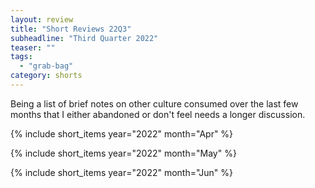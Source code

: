 ```yaml
---
layout: review
title: "Short Reviews 22Q3"
subheadline: "Third Quarter 2022"
teaser: ""
tags:
  - "grab-bag"
category: shorts
---
```


Being a list of brief notes on other culture consumed over the last few months that I either abandoned or don't feel needs a longer discussion.

{% include short_items year="2022" month="Apr" %}

{% include short_items year="2022" month="May" %}

{% include short_items year="2022" month="Jun" %}
